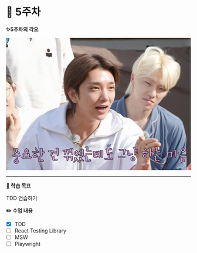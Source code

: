 # 🐥 5주차

**✨5주차의 각오**

![](../public/5week.png)

***

**🚩 학습 목표**

TDD 연습하기

**✏️ 수업 내용**

* [x] TDD
* [ ] React Testing Library
* [ ] MSW
* [ ] Playwright
